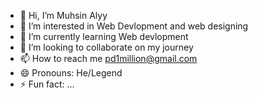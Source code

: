 - 👋 Hi, I’m Muhsin Alyy
- 👀 I’m interested in Web Devlopment and web designing
- 🌱 I’m currently learning Web devlopment
- 💞️ I’m looking to collaborate on my journey
- 📫 How to reach me pd1million@gmail.com
- 😄 Pronouns: He/Legend
- ⚡ Fun fact: ...

<!---
MuhsinAlyy/MuhsinAlyy is a ✨ special ✨ repository because its `README.md` (this file) appears on your GitHub profile.
You can click the Preview link to take a look at your changes.
--->
